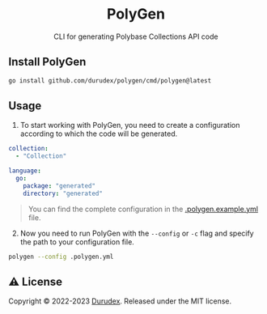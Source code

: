 <h1 align="center">PolyGen</h1>

<p align="center">
    CLI for generating Polybase Collections API code
</p>

## Install PolyGen

```bash
go install github.com/durudex/polygen/cmd/polygen@latest
```

## Usage

1) To start working with PolyGen, you need to create a configuration according
to which the code will be generated.

```yml
collection:
  - "Collection"

language:
  go:
    package: "generated"
    directory: "generated"
```

> You can find the complete configuration in the 
> [.polygen.example.yml](.polygen.example.yml) file.

2) Now you need to run PolyGen with the `--config` or `-c` flag and specify the
path to your configuration file.

```bash
polygen --config .polygen.yml
```

## ⚠️ License

Copyright © 2022-2023 [Durudex](https://github.com/durudex). Released under the MIT license.
